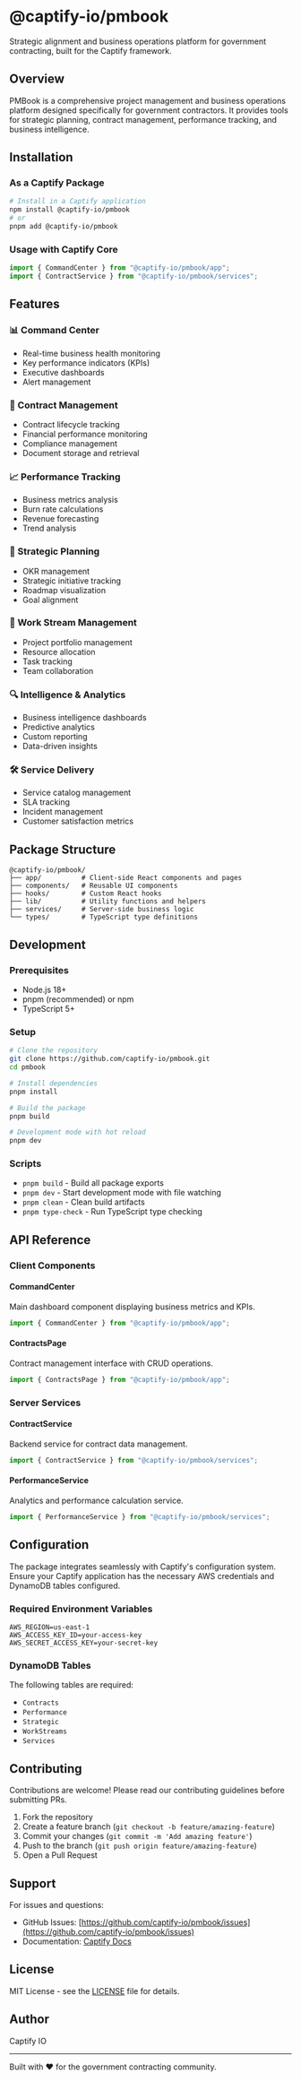 # @captify-io/pmbook

Strategic alignment and business operations platform for government contracting, built for the Captify framework.

## Overview

PMBook is a comprehensive project management and business operations platform designed specifically for government contractors. It provides tools for strategic planning, contract management, performance tracking, and business intelligence.

## Installation

### As a Captify Package

```bash
# Install in a Captify application
npm install @captify-io/pmbook
# or
pnpm add @captify-io/pmbook
```

### Usage with Captify Core

```javascript
import { CommandCenter } from "@captify-io/pmbook/app";
import { ContractService } from "@captify-io/pmbook/services";
```

## Features

### 📊 Command Center
- Real-time business health monitoring
- Key performance indicators (KPIs)
- Executive dashboards
- Alert management

### 📑 Contract Management
- Contract lifecycle tracking
- Financial performance monitoring
- Compliance management
- Document storage and retrieval

### 📈 Performance Tracking
- Business metrics analysis
- Burn rate calculations
- Revenue forecasting
- Trend analysis

### 🎯 Strategic Planning
- OKR management
- Strategic initiative tracking
- Roadmap visualization
- Goal alignment

### 💼 Work Stream Management
- Project portfolio management
- Resource allocation
- Task tracking
- Team collaboration

### 🔍 Intelligence & Analytics
- Business intelligence dashboards
- Predictive analytics
- Custom reporting
- Data-driven insights

### 🛠️ Service Delivery
- Service catalog management
- SLA tracking
- Incident management
- Customer satisfaction metrics

## Package Structure

```
@captify-io/pmbook/
├── app/          # Client-side React components and pages
├── components/   # Reusable UI components
├── hooks/        # Custom React hooks
├── lib/          # Utility functions and helpers
├── services/     # Server-side business logic
└── types/        # TypeScript type definitions
```

## Development

### Prerequisites

- Node.js 18+ 
- pnpm (recommended) or npm
- TypeScript 5+

### Setup

```bash
# Clone the repository
git clone https://github.com/captify-io/pmbook.git
cd pmbook

# Install dependencies
pnpm install

# Build the package
pnpm build

# Development mode with hot reload
pnpm dev
```

### Scripts

- `pnpm build` - Build all package exports
- `pnpm dev` - Start development mode with file watching
- `pnpm clean` - Clean build artifacts
- `pnpm type-check` - Run TypeScript type checking

## API Reference

### Client Components

#### CommandCenter
Main dashboard component displaying business metrics and KPIs.

```typescript
import { CommandCenter } from "@captify-io/pmbook/app";
```

#### ContractsPage
Contract management interface with CRUD operations.

```typescript
import { ContractsPage } from "@captify-io/pmbook/app";
```

### Server Services

#### ContractService
Backend service for contract data management.

```typescript
import { ContractService } from "@captify-io/pmbook/services";
```

#### PerformanceService
Analytics and performance calculation service.

```typescript
import { PerformanceService } from "@captify-io/pmbook/services";
```

## Configuration

The package integrates seamlessly with Captify's configuration system. Ensure your Captify application has the necessary AWS credentials and DynamoDB tables configured.

### Required Environment Variables

```env
AWS_REGION=us-east-1
AWS_ACCESS_KEY_ID=your-access-key
AWS_SECRET_ACCESS_KEY=your-secret-key
```

### DynamoDB Tables

The following tables are required:
- `Contracts`
- `Performance`
- `Strategic`
- `WorkStreams`
- `Services`

## Contributing

Contributions are welcome! Please read our contributing guidelines before submitting PRs.

1. Fork the repository
2. Create a feature branch (`git checkout -b feature/amazing-feature`)
3. Commit your changes (`git commit -m 'Add amazing feature'`)
4. Push to the branch (`git push origin feature/amazing-feature`)
5. Open a Pull Request

## Support

For issues and questions:
- GitHub Issues: [https://github.com/captify-io/pmbook/issues](https://github.com/captify-io/pmbook/issues)
- Documentation: [Captify Docs](https://docs.captify.io)

## License

MIT License - see the [LICENSE](LICENSE) file for details.

## Author

Captify IO

---

Built with ❤️ for the government contracting community.